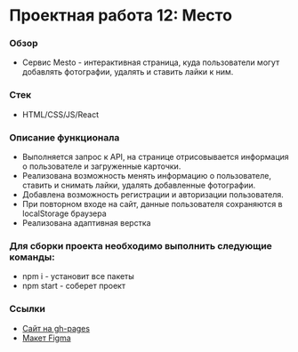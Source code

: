 # Проектная работа 12: Место

### Обзор
* Cервис Mesto - интерактивная страница, куда пользователи могут добавлять фотографии, удалять и ставить лайки к ним.

### Стек
* HTML/CSS/JS/React

### Описание функционала
- Выполняется запрос к API, на странице отрисовывается информация о пользователе и загруженные карточки.
- Реализована возможность менять информацию о пользователе, ставить и снимать лайки, удалять добавленные фотографии.
- Добавлена возможность регистрации и авторизации пользователя.
- При повторном входе на сайт, данные пользователя сохраняются в localStorage браузера
- Реализована адаптивная верстка


### Для сборки проекта необходимо выполнить следующие команды:
- npm i - установит все пакеты
- npm start - соберет проект

### Ссылки
- [Сайт на gh-pages](http://myr-irina.github.io/react-mesto-auth)
- [Макет Figma](https://www.figma.com/file/5H3gsn5lIGPwzBPby9jAOo/Sprint-14-RU?node-id=0%3A1)
